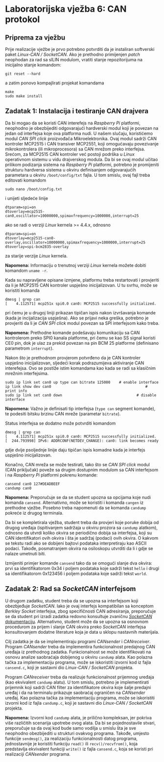 # Laboratorijska vježba 6: CAN protokol #

## Priprema za vježbu ##
Prije realizacije vježbe je prvo potrebno potvrditi da je instaliran softverski paket *Linux-CAN / SocketCAN*. Ako je prethodno primijenjen *patch* neophodan za rad sa slLIN modulom, vratiti stanje repozitorijuma na inicijalno stanje komandom:

```
git reset --hard
```

a zatim ponovo kompajlirati projekat komandama

```
make
sudo make install
```

## Zadatak 1: Instalacija i testiranje CAN drajvera ##
Da bi mogao da se koristi CAN interefejs na *Raspberry Pi* platformi, neophodno je obezbijediti odgovarajući hardverski modul koji je povezan na jedan od interfejsa koje ova platforma nudi. U našem slučaju, koristićemo modul *CAN SPI click* proizvođača Mikroelektronika. Ovaj modul sadrži CAN kontroler MCP2515 i CAN transiver MCP2551, koji omogućavaju povezivanje mikrokontrolera (ili mikroprocesora) sa CAN mrežom preko interfejsa. Srećom, za MCP2515 CAN kontroler već postoji podrška u *Linux* operativnom sistemu u vidu drajverskog modula. Da bi se ovaj modul učitao prilikom podizanja sistema na *Raspberry Pi* platformi, potrebno je promijeniti strukturu hardversa sistema u okviru definisanjem odgovarajućih parametara u okviru `/boot/config/txt` fajla. U tom smislu, ovaj fajl treba editovati komandom

```
sudo nano /boot/config.txt
```

i unijeti sljedeće linije

```
dtparam=spi=on
dtoverlay=mcp2515-can0,oscillator=10000000,spimaxfrequency=1000000,interrupt=25
```

ako se radi o verziji *Linux* kernela >= 4.4.x, odnosno

```
dtparam=spi=on
dtoverlay=mcp2515-can0-overlay,oscillator=10000000,spimaxfrequency=1000000,interrupt=25
dtoverlay=spi-bcm2835-overlay
```

za starije verzije *Linux* kernela.

**Napomena:** Informaciju o trenutnoj verziji *Linux* kernela možete dobiti komandom `uname -r`.

Kada su napravljene opisane izmjene, platformu treba restartovati i provjeriti da li je MCP2515 CAN kontroler uspješno inicijalizovan. U tu svrhu, može se koristiti komanda

```
dmesg | grep can
[    4.112571] mcp251x spi0.0 can0: MCP2515 successfully initialized.
```

pri čemu je u drugoj liniji prikazan tipičan ispis nakon izvršavanja komande (kada je incijalizacija uspješna). Ako se prijavi neka greška, potrebno je provjeriti da li je *CAN SPI click* modul povezan sa SPI interfejsom kako treba.

**Napomena:** Prethodne komande podešavaju komunikaciju sa CAN kontrolerom preko SPI0 kanala platforme, pri čemu se kao SS signal koristi CE0 pin, dok je ulaz za prekid povezan na pin BCM 25 platforme (definisano parametrom `interrupt`).

Nakon što je prethodnom provjerom potvrđeno da je CAN kontroler uspješno inicijalizovan, sljedeći korak podrazumijeva aktiviranje CAN interefejsa. Ovo se postiže istim komandama kao kada se radi sa klasičnim mrežnim interfejsima.

```
sudo ip link set can0 up type can bitrate 125000	# enable interface
ip link show dev can0						    	            # print info
sudo ip link set can0 down      					        # disable interface
```

**Napomena:** Važno je definisati tip interfejsa (`type can` segment komande), te podesiti bitsku brzinu CAN mreže (parametar `bitrate`).

Status interfejsa se dodatno može potvrditi komandom

```
dmesg | grep can
[    4.112571] mcp251x spi0.0 can0: MCP2515 successfully initialized.
[  244.793998] IPv6: ADDRCONF(NETDEV_CHANGE): can0: link becomes ready
```

gdje dvije psoljednje linije daju tipičan ispis komadne kada je interfejs uspješno inicijalizovan.

Konačno, CAN mreža se može testirati, tako što se *CAN SPI click* modul (CAN priključak) poveže sa drugim dostupnim modulom sa CAN interfejsom i na *Raspberry Pi* platformi pokrenu komande:

```
cansend can0 127#DEADBEEF
candump can0
```

**Napomena:** Preporučuje se da se student upozna sa opcijama koje nudi komanda `cansend`. Alternativno, može se koristiti i komanda `cangen` iz prethodne vježbe. Posebno treba napomenuti da se komanda `candump` pokreće iz drugog terminala.

Da bi se kompletirala vježba, student treba da provjeri koje poruke dobija od drugog uređaja (ispitivanjem sadržaja u okviru prozora sa `candump` alatkom), odnosno da utvrdi koliko okvira se periodično dobija sa interfejsa, koji su CAN identifikatori ovih okvira i šta je sadržaj (podaci) ovih okvira. O kakvom se tekstu radi ako se dobijeni bajtovi podataka interpretiraju kao ASCII podaci. Takođe, posmatranjem okvira na osiloskopu utvrditi da li i gdje se nalaze umetnuti biti.

Izmijeniti primjer komande `cansend` tako da se omogući slanje dva okvira: prvi sa identifikatorom 0x34 i poljem podataka koje sadrži tekst `hello` i drugi sa identifikatorom 0x123456 i poljem podataka koje sadrži tekst `world`.

## Zadatak 2: Rad sa *SocketCAN* interfejsom ##
U drugom zadatku, student treba da se upozna sa interfejsom koji obezbjeđuje *SocketCAN*. Iako je ovaj interfejs kompatibilan sa konceptom *Berkley Socket* interfejsa, zbog specifičnosti CAN adresiranja, preporučuje se da student pri izradi zadatka redovno konsultuje zvaničnu [*SocketCAN* dokumentaciju](https://www.kernel.org/doc/Documentation/networking/can.txt). Alternativno, student može da se upozna sa osnovnom procedurom za prijem i slanje CAN okvira preko *SocketCAN* interfejsa konsultovanjem dodatne literature koja je data u sklopu nastavnih materijala.

Cilj zadatka je da se implementiraju programi *CANsender* i *CANreceiver*. Program *CANsender* treba da implementira funkcionalnost predajnog CAN uređaja iz prethodnog zadatka. Funkcionalnost se može identifikovati na osnovu analize saobraćaja dobijenog u okviru `candump` alata. Kao polazna tačka za implementaciju programa, može se iskoristiti izvorni kod iz fajla `cansend.c`, koji je sastavni dio *Linux-CAN / SocketCAN* projekta.

Program *CANreceiver* treba da realizuje funkcionalnost prijemnog uređaja (kao ekvivalent `candump` alatu). U tom smislu, potrebno je implementirati prijemnik koji sadrži CAN filter za identifikatore okvira koje šalje predajni uređaj i da na terminalu prikazuje saobraćaj ograničen na *CANsender* uređaj. Kao polazna tačka za implementaciju programa, može se iskoristiti izvorni kod iz fajla `candump.c`, koji je sastavni dio *Linux-CAN / SocketCAN* projekta.

**Napomena:** Izvorni kod `candump` alata, je prilično kompleksan, jer pokriva više različitih scenarija upotrebe ovog alata. Da bi se pojednostavile stvari, preporučuje sa da ovaj kod bude samo vodilja u smislu šta je sve neophodno obezbijediti u strukturi ovakvog programa. Takođe, umjesto funkcije `sendmsg()`, za realizaciju funkcionalnosti datog programa, jednostavnije je koristiti funkciju `read()` ili `recv()/recvfrom()`, koja predstavlja ekvivalent funkciji `write()` iz fajla `cansend.c`, koja se koristi pri realizaciji *CANsender* programa.
